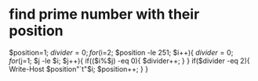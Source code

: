 # find prime number with their position
$position=1;
$divider=0;
for($i=2; $position -le 251; $i++){
   $divider=0;
   for($j=1; $j -le $i; $j++){
        if(($i%$j) -eq 0){
            $divider++;
        }
   }
   if($divider -eq 2){
    Write-Host $position"`t"$i;
    $position++;
   }
}
